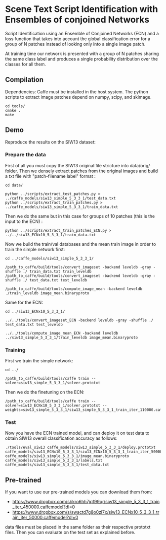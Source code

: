 
# Scene Text Script Identification with Ensembles of conjoined Networks

Script Identification using an Ensemble of Conjoined Networks (ECN) and a loss function that takes into account the global classification error for a group of N patches instead of looking only into a single image patch. 

At training time our network is presented with a group of N patches sharing the same class label and produces a single probability distribution over the classes for all them.

## Compilation

Dependencies: Caffe must be installed in the host system. The python scripts to extract image patches depend on numpy, scipy, and skimage. 


```
cd tools/
cmake .
make
```

## Demo

Reproduce the results on the SIW13 dataset:


### Prepare the data

First of all you must copy the SIW13 original file stricture into data/orig/ folder. Then we densely extract patches from the original images and build a txt file with "patch-filename label" format :

```
cd data/

python ../scripts/extract_test_patches.py > ../caffe_models/siw13_simple_5_3_3_1/test_data.txt
python ../scripts/extract_train_patches.py > ../caffe_models/siw13_simple_5_3_3_1/train_data.txt
```

Then we do the same but in this case for groups of 10 patches (this is the input to the ECN) :

```
python ../scripts/extract_train_patches_ECN.py > ../../siw13_ECNx10_5_3_3_1/train_data.txt
```

Now we build the train/val databases and the mean train image in order to train the simple network first:

```
cd ../caffe_models/siw13_simple_5_3_3_1/

/path_to_caffe/build/tools/convert_imageset -backend leveldb -gray -shuffle ./ train_data.txt train_leveldb
/path_to_caffe/build/tools/convert_imageset -backend leveldb -gray -shuffle ./ test_data.txt test_leveldb

/path_to_caffe/build/tools/compute_image_mean -backend leveldb ./train_leveldb image_mean.binaryproto
```

Same for the ECN:

```
cd ../siw13_ECNx10_5_3_3_1/

../../tools/convert_imageset_ECN -backend leveldb -gray -shuffle ./ test_data.txt test_leveldb

../../tools/compute_image_mean_ECN -backend leveldb ../siw13_simple_5_3_3_1/train_leveldb image_mean.binaryproto 

```

### Training

First we train the simple network:


```
cd ../

/path_to_caffe/build/tools/caffe train --solver=siw13_simple_5_3_3_1/solver.prototxt
```

Then we do the finetuning on the ECN:


```
/path_to_caffe/build/tools/caffe train --solver=siw13_ECNx10_5_3_3_1/solver.prototxt --weights=siw13_simple_5_3_3_1/siw13_simple_5_3_3_1_train_iter_110000.caffemodel
```

### Test

Now you have the ECN trained model, and can deploy it on test data to obtain SIW13 overall classification accuracy as follows:

```
./tools/eval_siw13 caffe_models/siw13_simple_5_3_3_1/deploy.prototxt caffe_models/siw13_ECNx10_5_3_3_1/siw13_ECNx10_5_3_3_1_train_iter_50000.caffemodel caffe_models/siw13_simple_5_3_3_1/image_mean.binaryproto caffe_models/siw13_simple_5_3_3_1/labels.txt caffe_models/siw13_simple_5_3_3_1/test_data.txt
```

## Pre-trained

If you want to use our pre-trained models you can download them from:

 - https://www.dropbox.com/s/ikro6hh7jp199qr/siw13_simple_5_3_3_1_train_iter_450000.caffemodel?dl=0
 - https://www.dropbox.com/s/swactd7g8o0zl7x/siw13_ECNx10_5_3_3_1_train_iter_50000.caffemodel?dl=0

data files must be placed in the same folder as their respective prototxt files. Then you can evaluate on the test set as explained before.


